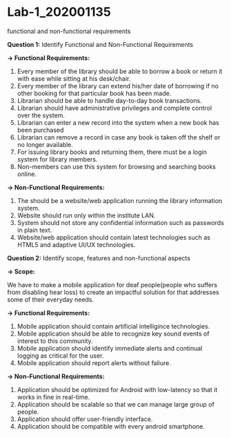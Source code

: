 # Lab-1_202001135
functional and non-functional requirements


**Question 1:** Identify Functional and Non-Functional Requirements

**-> Functional Requirements:**

1. Every member of the library should be able to borrow a book or return it with ease while sitting at his desk/chair.
2. Every member of the library can extend his/her date of borrowing if no other booking for that particular book has been made.
3. Librarian should be able to handle day-to-day book transactions.
4. Librarian should have administrative privileges and complete control over the system.
5. Librarian can enter a new record into the system when a new book has been purchased
6. Librarian can remove a record in case any book is taken off the shelf or no longer available.
7. For issuing library books and returning them, there must be a login system for library members.
8. Non-members can use this system for browsing and searching books online.

**-> Non-Functional Requirements:**

1. The should be a website/web application running the library information system.
2. Website should run only within the institute LAN.
3. System should not store any confidential information such as passwords in plain text.
4. Website/web application should contain latest technologies such as HTML5 and adaptive UI/UX technologies.


**Question 2:** Identify scope, features and non-functional aspects

**-> Scope:**

We have to make a mobile application for deaf people(people who suffers from disabling hear loss) to create an impactful solution for that addresses some of their everyday needs.

**-> Functional Requirements:**

1. Mobile application should contain artificial intelligince technologies.
2. Mobile application should be able to recognize key sound events of interest to this community.
3. Mobile application should identify immediate alerts and continual logging as critical for the user.
4. Mobile application should report alerts without faliure.

**-> Non-Functional Requirements:**

1. Application should be optimized for Android with low-latency so that it works in fine in real-time.
2. Application should be scalable so that we can manage large group of people.
3. Application should offer user-friendly interface.
4. Application should be compatible with every android smartphone.
